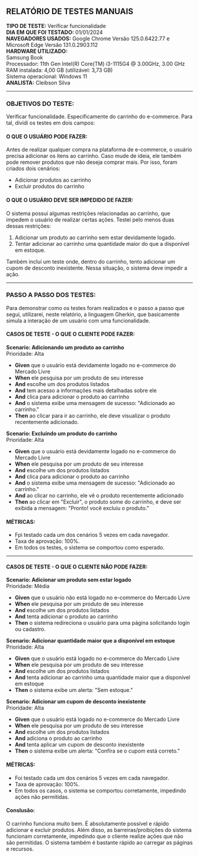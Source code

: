 ## RELATÓRIO DE TESTES MANUAIS

**TIPO DE TESTE:** Verificar funcionalidade  
**DIA EM QUE FOI TESTADO:** 01/01/2024  
**NAVEGADORES USADOS:** Google Chrome Versão 125.0.6422.77 e Microsoft Edge Versão 131.0.2903.112  
**HARDWARE UTILIZADO:**  
Samsung Book  
Processador: 11th Gen Intel(R) Core(TM) i3-1115G4 @ 3.00GHz, 3.00 GHz  
RAM instalada: 4,00 GB (utilizável: 3,73 GB)  
Sistema operacional: Windows 11  
**ANALISTA:** Cleibson Silva  

---

### OBJETIVOS DO TESTE:  
Verificar funcionalidade. 
Especificamente do carrinho do e-commerce. Para tal, dividi os testes em dois campos:  

#### **O QUE O USUÁRIO PODE FAZER:**  
Antes de realizar qualquer compra na plataforma de e-commerce, o usuário precisa adicionar os itens ao carrinho. Caso mude de ideia, ele também pode remover produtos que não deseja comprar mais. 
Por isso, foram criados dois cenários:  

- Adicionar produtos ao carrinho  
- Excluir produtos do carrinho  

#### **O QUE O USUÁRIO DEVE SER IMPEDIDO DE FAZER:**  
O sistema possui algumas restrições relacionadas ao carrinho, que impedem o usuário de realizar certas ações. Testei pelo menos duas dessas restrições:  
1. Adicionar um produto ao carrinho sem estar devidamente logado.  
2. Tentar adicionar ao carrinho uma quantidade maior do que a disponível em estoque.  

Também incluí um teste onde, dentro do carrinho, tento adicionar um cupom de desconto inexistente. Nessa situação, o sistema deve impedir a ação.  

---

### PASSO A PASSO DOS TESTES:  
Para demonstrar como os testes foram realizados e o passo a passo que segui, utilizarei, neste relatório, a linguagem Gherkin, que basicamente simula a interação de um usuário com uma funcionalidade.

#### **CASOS DE TESTE - O QUE O CLIENTE PODE FAZER:**  

**Scenario: Adicionando um produto ao carrinho**  
Prioridade: Alta  

- **Given** que o usuário está devidamente logado no e-commerce do Mercado Livre  
- **When** ele pesquisa por um produto de seu interesse  
- **And** escolhe um dos produtos listados  
- **And** tem acesso a informações mais detalhadas sobre ele  
- **And** clica para adicionar o produto ao carrinho  
- **And** o sistema exibe uma mensagem de sucesso: "Adicionado ao carrinho." 
- **Then** ao clicar para ir ao carrinho, ele deve visualizar o produto recentemente adicionado.  

**Scenario: Excluindo um produto do carrinho**  
Prioridade: Alta  

- **Given** que o usuário está devidamente logado no e-commerce do Mercado Livre  
- **When** ele pesquisa por um produto de seu interesse  
- **And** escolhe um dos produtos listados  
- **And** clica para adicionar o produto ao carrinho  
- **And** o sistema exibe uma mensagem de sucesso: "Adicionado ao carrinho."  
- **And** ao clicar no carrinho, ele vê o produto recentemente adicionado  
- **Then** ao clicar em "Excluir", o produto some do carrinho, e deve ser exibida a mensagem: "Pronto! você excluiu o produto."  

#### **MÉTRICAS:**  
- Fpi testado cada um dos cenários 5 vezes em cada navegador. 
- Taxa de aprovação: 100%.  
- Em todos os testes, o sistema se comportou como esperado.  

---

#### **CASOS DE TESTE - O QUE O CLIENTE NÃO PODE FAZER:**  

**Scenario: Adicionar um produto sem estar logado**  
Prioridade: Média  

- **Given** que o usuário não está logado no e-commerce do Mercado Livre  
- **When** ele pesquisa por um produto de seu interesse  
- **And** escolhe um dos produtos listados  
- **And** tenta adicionar o produto ao carrinho  
- **Then** o sistema redireciona o usuário para uma página solicitando login ou cadastro.  

**Scenario: Adicionar quantidade maior que a disponível em estoque**  
Prioridade: Alta  

- **Given** que o usuário está logado no e-commerce do Mercado Livre  
- **When** ele pesquisa por um produto de seu interesse  
- **And** escolhe um dos produtos listados  
- **And** tenta adicionar ao carrinho uma quantidade maior que a disponível em estoque  
- **Then** o sistema exibe um alerta: "Sem estoque."

**Scenario: Adicionar um cupom de desconto inexistente**  
Prioridade: Alta  

- **Given** que o usuário está logado no e-commerce do Mercado Livre  
- **When** ele pesquisa por um produto de seu interesse  
- **And** escolhe um dos produtos listados  
- **And** adiciona o produto ao carrinho  
- **And** tenta aplicar um cupom de desconto inexistente  
- **Then** o sistema exibe um alerta: "Confira se o cupom está correto."

#### **MÉTRICAS:**  
- Foi testado cada um dos cenários 5 vezes em cada navegador. 
- Taxa de aprovação: 100%.  
- Em todos os casos, o sistema se comportou corretamente, impedindo ações não permitidas.  

#### **Conslusão:** 
O carrinho funciona muito bem. É absolutamente possível e rápido adicionar e excluir produtos. 
Além disso, as barreiras/proibições do sistema funcionam corretamente, impedindo que o cliente 
realize ações que não são permitidas. O sistema também é bastante rápido ao carregar as páginas e recursos.
